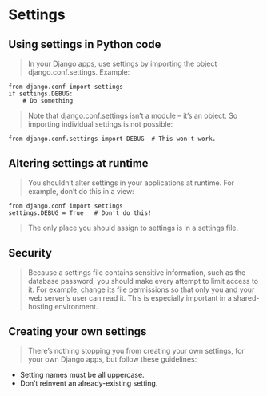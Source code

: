 # Settings
## Using settings in Python code
> In your Django apps, use settings by importing the object django.conf.settings. Example:
```bazaar
from django.conf import settings
if settings.DEBUG:
    # Do something
```
> Note that django.conf.settings isn’t a module – it’s an object. So importing individual settings is not possible:
```bazaar
from django.conf.settings import DEBUG  # This won't work.
```
## Altering settings at runtime
> You shouldn’t alter settings in your applications at runtime. For example, don’t do this in a view:
```bazaar
from django.conf import settings
settings.DEBUG = True   # Don't do this!
```
> The only place you should assign to settings is in a settings file.
## Security
> Because a settings file contains sensitive information, such as the database password, you should make every attempt to limit access to it. For example, change its file permissions so that only you and your web server’s user can read it. This is especially important in a shared-hosting environment.
## Creating your own settings
> There’s nothing stopping you from creating your own settings, for your own Django apps, but follow these guidelines:
- Setting names must be all uppercase.
- Don’t reinvent an already-existing setting.